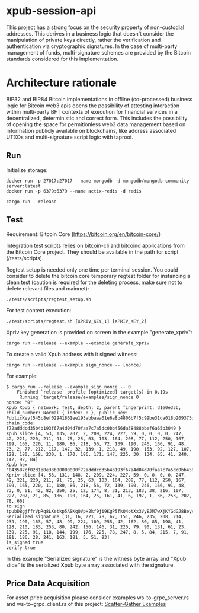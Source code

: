 # xpub-session-api

This project has a strong focus on the security property of non-custodial addresses. This derives in a business logic that doesn't consider the manipulation of private keys directly, rather the verification and authentication via cryptographic signatures. In the case of multi-party management of funds, multi-signature schemes are provided by the Bitcoin standards considered for this implementation.

# Architecture rationale

BIP32 and BIP84 Bitcoin implementations in offline (co-processed) business logic for Bitcoin web3 apis opens the possibility of attesting interaction within multi-party BFT contexts of execution for financial services in a decentralized, deterministic and correct form. This includes the possibility of opening the space for permitionless web3 data management based on information publicly available on blockchains, like address associated UTXOs and multi-signature script logic with taproot.

## Run

Initialize storage:

```console
docker run -p 27017:27017 --name mongodb -d mongodb/mongodb-community-server:latest
docker run -p 6379:6379 --name actix-redis -d redis
```

```console
cargo run --release
```

## Test

Requirement: Bitcoin Core (https://bitcoin.org/en/bitcoin-core/)

Integration test scripts relies on bitcoin-cli and bitcoind applications from the Bitcoin Core project. They should be available in the path for script (/tests/scripts).

Regtest setup is needed only one time per terminal session. You could consider to delete the bitcoin core temporary regtest folder for instancing a clean test (caution is required for the deleting process, make sure not to delete relevant files and mainnet):
```console
./tests/scripts/regtest_setup.sh
```

For test context execution:
```console
./test/scripts/regtest.sh [XPRIV_KEY_1] [XPRIV_KEY_2]
```

Xpriv key generation is provided on screen in the example "generate_xpriv":

```console
cargo run --release --example --example generate_xpriv
```

To create a valid Xpub address with it signed witness:

```console
cargo run --release --example sign_nonce -- [nonce]
```

For example:
```console
$ cargo run --release --example sign_nonce -- 0
    Finished `release` profile [optimized] target(s) in 0.19s
     Running `target/release/examples/sign_nonce 0`
nonce: "0"
Xpub Xpub { network: Test, depth: 2, parent_fingerprint: d1e0e33b, child_number: Normal { index: 0 }, public_key: PublicKey(545c8ef02941861ee193abbaaa01e6a8b4806b7f5c99be31da018b209375d44de81f9b026810eac16e6fdcaa0bb13b068ecce3c338adb3a9190a2a171e5a1c9b), chain_code: f72adddcd35b4b193f67a4d04d70faa7c7a5dc0bb456da38488bbef6a65b3049 }
Xpub slice [4, 53, 135, 207, 2, 209, 224, 227, 59, 0, 0, 0, 0, 247, 42, 221, 220, 211, 91, 75, 25, 63, 103, 164, 208, 77, 112, 250, 167, 199, 165, 220, 11, 180, 86, 218, 56, 72, 139, 190, 246, 166, 91, 48, 73, 2, 77, 212, 117, 147, 32, 139, 1, 218, 49, 190, 153, 92, 127, 107, 128, 180, 168, 230, 1, 170, 186, 171, 147, 225, 30, 134, 65, 41, 240, 142, 92, 84]
Xpub hex "043587cf02d1e0e33b00000000f72adddcd35b4b193f67a4d04d70faa7c7a5dc0bb456da38488bbef6a65b3049024dd47593208b01da31be995c7f6b80b4a8e601aabaab93e11e864129f08e5c54"
Xpriv slice [4, 53, 131, 148, 2, 209, 224, 227, 59, 0, 0, 0, 0, 247, 42, 221, 220, 211, 91, 75, 25, 63, 103, 164, 208, 77, 112, 250, 167, 199, 165, 220, 11, 180, 86, 218, 56, 72, 139, 190, 246, 166, 91, 48, 73, 0, 61, 42, 82, 250, 25, 12, 174, 8, 31, 213, 183, 38, 216, 107, 227, 207, 21, 85, 186, 190, 164, 25, 161, 41, 6, 197, 1, 36, 253, 202, 78, 66]
to sign tpubDBgjffrVpRq8LXetkp5ASKqQVpH2kf9ji9KgP5fkQ4otXx3VyEJM7wXjKYGdGJ8BeyVk7vmgHji6zLtAw4dXdTpFVASuoeGdBpgGohv4Wck0
Serialized signature [31, 16, 221, 78, 67, 151, 246, 235, 208, 214, 239, 190, 163, 57, 48, 99, 224, 109, 255, 42, 162, 80, 85, 198, 41, 128, 210, 183, 253, 80, 242, 156, 146, 31, 225, 79, 90, 131, 61, 23, 139, 225, 91, 118, 144, 199, 176, 225, 78, 247, 8, 5, 84, 215, 7, 91, 191, 186, 28, 241, 163, 181, 5, 51, 93]
is_signed true
verify true
```

In this example "Serialized signature" is the witness byte array and "Xpub slice" is the serialized Xpub byte array associated with the signature.

## Price Data Acquisition

For asset price acquisition please consider examples ws-to-grpc_server.rs and ws-to-grpc_client.rs of this project:
[Scatter-Gather Examples](https://github.com/labormedia/scatter-gather/tree/main/examples)